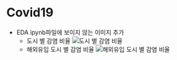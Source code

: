 # Covid19
* EDA ipynb파일에 보이지 않는 이미지 추가
  * 도시 별 감염 비율 
  ![도시 별 감염 비율](https://user-images.githubusercontent.com/87411381/172416286-f1d8234b-e28b-4aad-9c63-7b0a3a737e3d.JPG)
  * 해외유입 도시 별 감염 비율
  ![해외유입 도시 별 감염 비율](https://user-images.githubusercontent.com/87411381/172416667-09f644ee-5bde-477a-bfd6-a41fe82dba1a.JPG)
